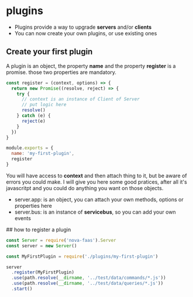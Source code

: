  # plugins

 * Plugins provide a way to upgrade __servers__ and/or __clients__
 * You can now create your own plugins, or use existing ones

## Create your first plugin

A plugin is an object, the property __name__ and the property __register__ is a promise. those two properties are mandatory.

```javascript
const register = (context, options) => {
  return new Promise((resolve, reject) => {
    try {
      // context is an instance of Client of Server
      // put logic here
      resolve()
    } catch (e) {
      reject(e)
    }
  })
}

module.exports = {
  name: 'my-first-plugin',
  register
}
```

You will have access to __context__ and then attach thing to it, but be aware of errors you could make. I will give you here some good pratices, after all it's javascritpt and you could do anything you want on those objects.

* server.app: is an object, you can attach your own methods, options or properties here
* server.bus: is an instance of __servicebus__, so you can add your own events

## how to register a plugin

```javascript
const Server = require('nova-faas').Server
const server = new Server()

const MyFirstPlugin = require('./plugins/my-first-plugin')

server
  .register(MyFirstPlugin)
  .use(path.resolve(__dirname, '../test/data/commands/*.js'))
  .use(path.resolve(__dirname, '../test/data/queries/*.js'))
  .start()

```
